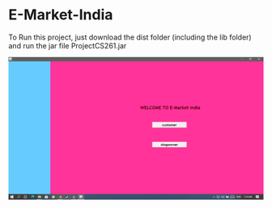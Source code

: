 # E-Market-India
To Run this project, just download the dist folder (including the lib folder)
and run the jar file ProjectCS261.jar

![Alt text](<https://github.com/batflarrow/E-Market-India/blob/main/Screenshot%20(1768).png>) 
